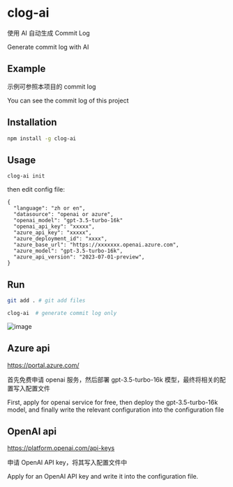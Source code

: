# clog-ai

使用 AI 自动生成 Commit Log

Generate commit log with AI

## Example

示例可参照本项目的 commit log

You can see the commit log of this project

## Installation

```bash
npm install -g clog-ai
```

## Usage

```bash
clog-ai init
```

then edit config file:

```
{
  "language": "zh or en",
  "datasource": "openai or azure",
  "openai_model": "gpt-3.5-turbo-16k"
  "openai_api_key": "xxxxx",
  "azure_api_key": "xxxxx",
  "azure_deployment_id": "xxxx",
  "azure_base_url": "https://xxxxxxx.openai.azure.com",
  "azure_model": "gpt-3.5-turbo-16k",
  "azure_api_version": "2023-07-01-preview",
}
```

## Run

```bash
git add . # git add files

clog-ai  # generate commit log only
```

![image](https://github.com/aoao-eth/AI-Commit-Log/assets/897401/36b50dc9-5846-424c-a2da-b5149397e1ba)

## Azure api

https://portal.azure.com/

首先免费申请 openai 服务，然后部署 gpt-3.5-turbo-16k 模型，最终将相关的配置写入配置文件

First, apply for openai service for free, then deploy the gpt-3.5-turbo-16k model, and finally write the relevant configuration into the configuration file

## OpenAI api

https://platform.openai.com/api-keys

申请 OpenAI API key，将其写入配置文件中  

Apply for an OpenAI API key and write it into the configuration file.


